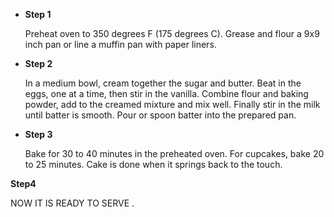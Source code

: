 - **Step 1**

  Preheat oven to 350 degrees F (175 degrees C). Grease and flour a 9x9 inch pan or line a muffin pan with paper liners.

- **Step 2**

  In a medium bowl, cream together the sugar and butter. Beat in the eggs, one at a time, then stir in the vanilla. Combine flour and baking powder, add to the creamed mixture and mix well. Finally stir in the milk until batter is smooth. Pour or spoon batter into the prepared pan.

- **Step 3**

  Bake for 30 to 40 minutes in the preheated oven. For cupcakes, bake 20 to 25 minutes. Cake is done when it springs back to the touch.

**Step4**

NOW IT IS READY TO SERVE .